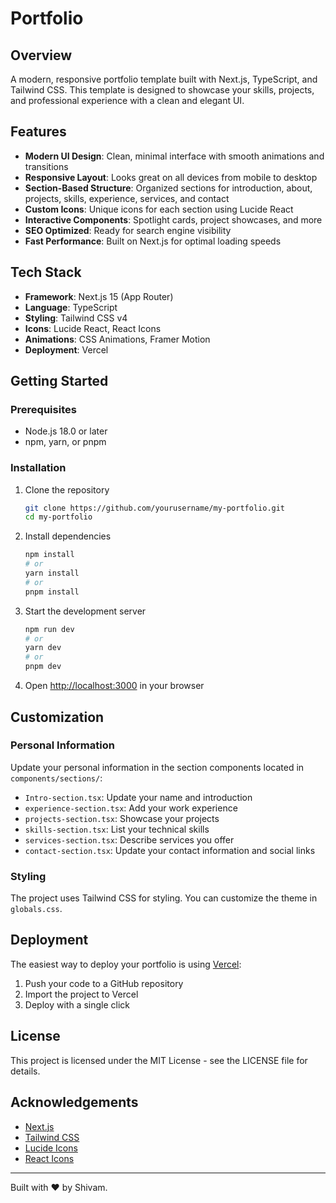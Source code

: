 # Portfolio

## Overview

A modern, responsive portfolio template built with Next.js, TypeScript, and Tailwind CSS. This template is designed to showcase your skills, projects, and professional experience with a clean and elegant UI.

## Features

- **Modern UI Design**: Clean, minimal interface with smooth animations and transitions
- **Responsive Layout**: Looks great on all devices from mobile to desktop
- **Section-Based Structure**: Organized sections for introduction, about, projects, skills, experience, services, and contact
- **Custom Icons**: Unique icons for each section using Lucide React
- **Interactive Components**: Spotlight cards, project showcases, and more
- **SEO Optimized**: Ready for search engine visibility
- **Fast Performance**: Built on Next.js for optimal loading speeds

## Tech Stack

- **Framework**: Next.js 15 (App Router)
- **Language**: TypeScript
- **Styling**: Tailwind CSS v4
- **Icons**: Lucide React, React Icons
- **Animations**: CSS Animations, Framer Motion
- **Deployment**: Vercel

## Getting Started

### Prerequisites

- Node.js 18.0 or later
- npm, yarn, or pnpm

### Installation

1. Clone the repository

   ```bash
   git clone https://github.com/yourusername/my-portfolio.git
   cd my-portfolio
   ```

2. Install dependencies

   ```bash
   npm install
   # or
   yarn install
   # or
   pnpm install
   ```

3. Start the development server

   ```bash
   npm run dev
   # or
   yarn dev
   # or
   pnpm dev
   ```

4. Open [http://localhost:3000](http://localhost:3000) in your browser

## Customization

### Personal Information

Update your personal information in the section components located in `components/sections/`:

- `Intro-section.tsx`: Update your name and introduction
- `experience-section.tsx`: Add your work experience
- `projects-section.tsx`: Showcase your projects
- `skills-section.tsx`: List your technical skills
- `services-section.tsx`: Describe services you offer
- `contact-section.tsx`: Update your contact information and social links

### Styling

The project uses Tailwind CSS for styling. You can customize the theme in `globals.css`.

## Deployment

The easiest way to deploy your portfolio is using [Vercel](https://vercel.com):

1. Push your code to a GitHub repository
2. Import the project to Vercel
3. Deploy with a single click

## License

This project is licensed under the MIT License - see the LICENSE file for details.

## Acknowledgements

- [Next.js](https://nextjs.org)
- [Tailwind CSS](https://tailwindcss.com)
- [Lucide Icons](https://lucide.dev)
- [React Icons](https://react-icons.github.io/react-icons)

---

Built with ❤️ by Shivam.
